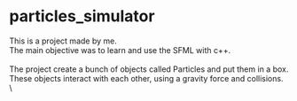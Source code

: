 # particles_simulator

This is a project made by me. \
The main objective was to learn and use the SFML with c++.\
\
The project create a bunch of objects called Particles and put them in a box. These objects interact with each other, using a gravity force and collisions.\
\
